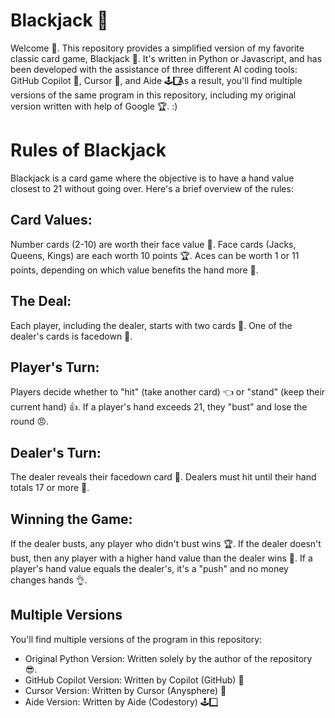 # Blackjack 🎴

Welcome 👋. This repository provides a simplified version of my favorite classic card game, Blackjack 🎴. It's written in Python or Javascript, and has been developed with the assistance of three different AI coding tools: GitHub Copilot 🤖, Cursor 🥹, and Aide 🕹⃣.
As a result, you'll find multiple versions of the same program in this repository, including my original version written with help of Google 🏆. :)

# Rules of Blackjack
Blackjack is a card game where the objective is to have a hand value closest to 21 without going over. Here's a brief overview of the rules:

## Card Values:

Number cards (2-10) are worth their face value 💸.
Face cards (Jacks, Queens, Kings) are each worth 10 points 🏆.
Aces can be worth 1 or 11 points, depending on which value benefits the hand more 🎱.

## The Deal:

Each player, including the dealer, starts with two cards 🎴. One of the dealer's cards is facedown 👀.

## Player's Turn:

Players decide whether to "hit" (take another card) 👈 or "stand" (keep their current hand) 👍.
If a player's hand exceeds 21, they "bust" and lose the round 😠.

## Dealer's Turn:

The dealer reveals their facedown card 👤.
Dealers must hit until their hand totals 17 or more 🔢.

## Winning the Game:

If the dealer busts, any player who didn't bust wins 🏆.
If the dealer doesn't bust, then any player with a higher hand value than the dealer wins 🥇.
If a player's hand value equals the dealer's, it's a "push" and no money changes hands 👌.


## Multiple Versions

You'll find multiple versions of the program in this repository:

- Original Python Version: Written solely by the author of the repository 😎.
- GitHub Copilot Version: Written by Copilot (GitHub) 🤖
- Cursor Version: Written by Cursor (Anysphere) 🥹
- Aide Version: Written by Aide (Codestory) 🕹⃣

